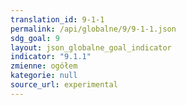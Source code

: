 ```yaml
---
translation_id: 9-1-1
permalink: /api/globalne/9/9-1-1.json
sdg_goal: 9
layout: json_globalne_goal_indicator
indicator: "9.1.1"
zmienne: ogółem
kategorie: null
source_url: experimental
---
```

